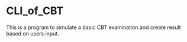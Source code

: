 # CLI_of_CBT
This is a program to simulate a basic CBT examination and create result based on users input.
